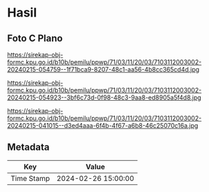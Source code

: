# Hasil

## Foto C Plano

https://sirekap-obj-formc.kpu.go.id/b10b/pemilu/ppwp/71/03/11/20/03/7103112003002-20240215-054759--1f71bca9-8207-48c1-aa56-4b8cc365cd4d.jpg

https://sirekap-obj-formc.kpu.go.id/b10b/pemilu/ppwp/71/03/11/20/03/7103112003002-20240215-054923--3bf6c73d-0f98-48c3-9aa8-ed8905a5f4d8.jpg

https://sirekap-obj-formc.kpu.go.id/b10b/pemilu/ppwp/71/03/11/20/03/7103112003002-20240215-041015--d3ed4aaa-6f4b-4f67-a6b8-46c25070c16a.jpg


## Metadata

| Key        | Value               |
| ---------- | ------------------- |
| Time Stamp | 2024-02-26 15:00:00 |



